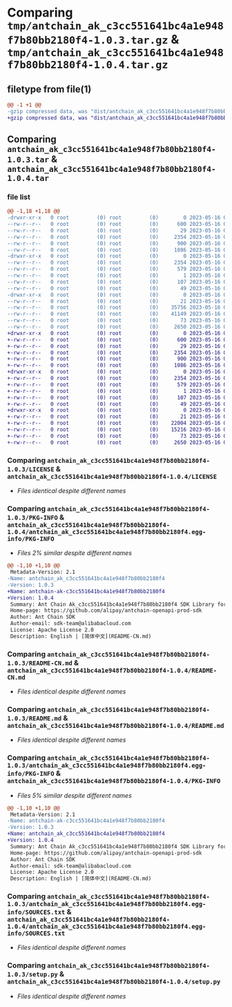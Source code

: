 # Comparing `tmp/antchain_ak_c3cc551641bc4a1e948f7b80bb2180f4-1.0.3.tar.gz` & `tmp/antchain_ak_c3cc551641bc4a1e948f7b80bb2180f4-1.0.4.tar.gz`

## filetype from file(1)

```diff
@@ -1 +1 @@
-gzip compressed data, was "dist/antchain_ak_c3cc551641bc4a1e948f7b80bb2180f4-1.0.3.tar", last modified: Tue May 16 06:20:13 2023, max compression
+gzip compressed data, was "dist/antchain_ak_c3cc551641bc4a1e948f7b80bb2180f4-1.0.4.tar", last modified: Tue May 16 06:52:43 2023, max compression
```

## Comparing `antchain_ak_c3cc551641bc4a1e948f7b80bb2180f4-1.0.3.tar` & `antchain_ak_c3cc551641bc4a1e948f7b80bb2180f4-1.0.4.tar`

### file list

```diff
@@ -1,18 +1,18 @@
-drwxr-xr-x   0 root         (0) root         (0)        0 2023-05-16 06:20:13.000000 antchain_ak_c3cc551641bc4a1e948f7b80bb2180f4-1.0.3/
--rw-r--r--   0 root         (0) root         (0)      600 2023-05-16 06:20:12.000000 antchain_ak_c3cc551641bc4a1e948f7b80bb2180f4-1.0.3/LICENSE
--rw-r--r--   0 root         (0) root         (0)       29 2023-05-16 06:20:12.000000 antchain_ak_c3cc551641bc4a1e948f7b80bb2180f4-1.0.3/MANIFEST.in
--rw-r--r--   0 root         (0) root         (0)     2354 2023-05-16 06:20:13.000000 antchain_ak_c3cc551641bc4a1e948f7b80bb2180f4-1.0.3/PKG-INFO
--rw-r--r--   0 root         (0) root         (0)      900 2023-05-16 06:20:12.000000 antchain_ak_c3cc551641bc4a1e948f7b80bb2180f4-1.0.3/README-CN.md
--rw-r--r--   0 root         (0) root         (0)     1086 2023-05-16 06:20:12.000000 antchain_ak_c3cc551641bc4a1e948f7b80bb2180f4-1.0.3/README.md
-drwxr-xr-x   0 root         (0) root         (0)        0 2023-05-16 06:20:13.000000 antchain_ak_c3cc551641bc4a1e948f7b80bb2180f4-1.0.3/antchain_ak_c3cc551641bc4a1e948f7b80bb2180f4.egg-info/
--rw-r--r--   0 root         (0) root         (0)     2354 2023-05-16 06:20:12.000000 antchain_ak_c3cc551641bc4a1e948f7b80bb2180f4-1.0.3/antchain_ak_c3cc551641bc4a1e948f7b80bb2180f4.egg-info/PKG-INFO
--rw-r--r--   0 root         (0) root         (0)      579 2023-05-16 06:20:12.000000 antchain_ak_c3cc551641bc4a1e948f7b80bb2180f4-1.0.3/antchain_ak_c3cc551641bc4a1e948f7b80bb2180f4.egg-info/SOURCES.txt
--rw-r--r--   0 root         (0) root         (0)        1 2023-05-16 06:20:12.000000 antchain_ak_c3cc551641bc4a1e948f7b80bb2180f4-1.0.3/antchain_ak_c3cc551641bc4a1e948f7b80bb2180f4.egg-info/dependency_links.txt
--rw-r--r--   0 root         (0) root         (0)      107 2023-05-16 06:20:12.000000 antchain_ak_c3cc551641bc4a1e948f7b80bb2180f4-1.0.3/antchain_ak_c3cc551641bc4a1e948f7b80bb2180f4.egg-info/requires.txt
--rw-r--r--   0 root         (0) root         (0)       49 2023-05-16 06:20:12.000000 antchain_ak_c3cc551641bc4a1e948f7b80bb2180f4-1.0.3/antchain_ak_c3cc551641bc4a1e948f7b80bb2180f4.egg-info/top_level.txt
-drwxr-xr-x   0 root         (0) root         (0)        0 2023-05-16 06:20:13.000000 antchain_ak_c3cc551641bc4a1e948f7b80bb2180f4-1.0.3/antchain_sdk_ak_c3cc551641bc4a1e948f7b80bb2180f4/
--rw-r--r--   0 root         (0) root         (0)       21 2023-05-16 06:20:12.000000 antchain_ak_c3cc551641bc4a1e948f7b80bb2180f4-1.0.3/antchain_sdk_ak_c3cc551641bc4a1e948f7b80bb2180f4/__init__.py
--rw-r--r--   0 root         (0) root         (0)    35756 2023-05-16 06:20:12.000000 antchain_ak_c3cc551641bc4a1e948f7b80bb2180f4-1.0.3/antchain_sdk_ak_c3cc551641bc4a1e948f7b80bb2180f4/client.py
--rw-r--r--   0 root         (0) root         (0)    41149 2023-05-16 06:20:12.000000 antchain_ak_c3cc551641bc4a1e948f7b80bb2180f4-1.0.3/antchain_sdk_ak_c3cc551641bc4a1e948f7b80bb2180f4/models.py
--rw-r--r--   0 root         (0) root         (0)       73 2023-05-16 06:20:13.000000 antchain_ak_c3cc551641bc4a1e948f7b80bb2180f4-1.0.3/setup.cfg
--rw-r--r--   0 root         (0) root         (0)     2650 2023-05-16 06:20:12.000000 antchain_ak_c3cc551641bc4a1e948f7b80bb2180f4-1.0.3/setup.py
+drwxr-xr-x   0 root         (0) root         (0)        0 2023-05-16 06:52:43.000000 antchain_ak_c3cc551641bc4a1e948f7b80bb2180f4-1.0.4/
+-rw-r--r--   0 root         (0) root         (0)      600 2023-05-16 06:52:42.000000 antchain_ak_c3cc551641bc4a1e948f7b80bb2180f4-1.0.4/LICENSE
+-rw-r--r--   0 root         (0) root         (0)       29 2023-05-16 06:52:42.000000 antchain_ak_c3cc551641bc4a1e948f7b80bb2180f4-1.0.4/MANIFEST.in
+-rw-r--r--   0 root         (0) root         (0)     2354 2023-05-16 06:52:43.000000 antchain_ak_c3cc551641bc4a1e948f7b80bb2180f4-1.0.4/PKG-INFO
+-rw-r--r--   0 root         (0) root         (0)      900 2023-05-16 06:52:42.000000 antchain_ak_c3cc551641bc4a1e948f7b80bb2180f4-1.0.4/README-CN.md
+-rw-r--r--   0 root         (0) root         (0)     1086 2023-05-16 06:52:42.000000 antchain_ak_c3cc551641bc4a1e948f7b80bb2180f4-1.0.4/README.md
+drwxr-xr-x   0 root         (0) root         (0)        0 2023-05-16 06:52:43.000000 antchain_ak_c3cc551641bc4a1e948f7b80bb2180f4-1.0.4/antchain_ak_c3cc551641bc4a1e948f7b80bb2180f4.egg-info/
+-rw-r--r--   0 root         (0) root         (0)     2354 2023-05-16 06:52:42.000000 antchain_ak_c3cc551641bc4a1e948f7b80bb2180f4-1.0.4/antchain_ak_c3cc551641bc4a1e948f7b80bb2180f4.egg-info/PKG-INFO
+-rw-r--r--   0 root         (0) root         (0)      579 2023-05-16 06:52:42.000000 antchain_ak_c3cc551641bc4a1e948f7b80bb2180f4-1.0.4/antchain_ak_c3cc551641bc4a1e948f7b80bb2180f4.egg-info/SOURCES.txt
+-rw-r--r--   0 root         (0) root         (0)        1 2023-05-16 06:52:42.000000 antchain_ak_c3cc551641bc4a1e948f7b80bb2180f4-1.0.4/antchain_ak_c3cc551641bc4a1e948f7b80bb2180f4.egg-info/dependency_links.txt
+-rw-r--r--   0 root         (0) root         (0)      107 2023-05-16 06:52:42.000000 antchain_ak_c3cc551641bc4a1e948f7b80bb2180f4-1.0.4/antchain_ak_c3cc551641bc4a1e948f7b80bb2180f4.egg-info/requires.txt
+-rw-r--r--   0 root         (0) root         (0)       49 2023-05-16 06:52:42.000000 antchain_ak_c3cc551641bc4a1e948f7b80bb2180f4-1.0.4/antchain_ak_c3cc551641bc4a1e948f7b80bb2180f4.egg-info/top_level.txt
+drwxr-xr-x   0 root         (0) root         (0)        0 2023-05-16 06:52:43.000000 antchain_ak_c3cc551641bc4a1e948f7b80bb2180f4-1.0.4/antchain_sdk_ak_c3cc551641bc4a1e948f7b80bb2180f4/
+-rw-r--r--   0 root         (0) root         (0)       21 2023-05-16 06:52:42.000000 antchain_ak_c3cc551641bc4a1e948f7b80bb2180f4-1.0.4/antchain_sdk_ak_c3cc551641bc4a1e948f7b80bb2180f4/__init__.py
+-rw-r--r--   0 root         (0) root         (0)    22004 2023-05-16 06:52:42.000000 antchain_ak_c3cc551641bc4a1e948f7b80bb2180f4-1.0.4/antchain_sdk_ak_c3cc551641bc4a1e948f7b80bb2180f4/client.py
+-rw-r--r--   0 root         (0) root         (0)    15216 2023-05-16 06:52:42.000000 antchain_ak_c3cc551641bc4a1e948f7b80bb2180f4-1.0.4/antchain_sdk_ak_c3cc551641bc4a1e948f7b80bb2180f4/models.py
+-rw-r--r--   0 root         (0) root         (0)       73 2023-05-16 06:52:43.000000 antchain_ak_c3cc551641bc4a1e948f7b80bb2180f4-1.0.4/setup.cfg
+-rw-r--r--   0 root         (0) root         (0)     2650 2023-05-16 06:52:42.000000 antchain_ak_c3cc551641bc4a1e948f7b80bb2180f4-1.0.4/setup.py
```

### Comparing `antchain_ak_c3cc551641bc4a1e948f7b80bb2180f4-1.0.3/LICENSE` & `antchain_ak_c3cc551641bc4a1e948f7b80bb2180f4-1.0.4/LICENSE`

 * *Files identical despite different names*

### Comparing `antchain_ak_c3cc551641bc4a1e948f7b80bb2180f4-1.0.3/PKG-INFO` & `antchain_ak_c3cc551641bc4a1e948f7b80bb2180f4-1.0.4/antchain_ak_c3cc551641bc4a1e948f7b80bb2180f4.egg-info/PKG-INFO`

 * *Files 2% similar despite different names*

```diff
@@ -1,10 +1,10 @@
 Metadata-Version: 2.1
-Name: antchain_ak_c3cc551641bc4a1e948f7b80bb2180f4
-Version: 1.0.3
+Name: antchain-ak-c3cc551641bc4a1e948f7b80bb2180f4
+Version: 1.0.4
 Summary: Ant Chain Ak_c3cc551641bc4a1e948f7b80bb2180f4 SDK Library for Python
 Home-page: https://github.com/alipay/antchain-openapi-prod-sdk
 Author: Ant Chain SDK
 Author-email: sdk-team@alibabacloud.com
 License: Apache License 2.0
 Description: English | [简体中文](README-CN.md)
```

### Comparing `antchain_ak_c3cc551641bc4a1e948f7b80bb2180f4-1.0.3/README-CN.md` & `antchain_ak_c3cc551641bc4a1e948f7b80bb2180f4-1.0.4/README-CN.md`

 * *Files identical despite different names*

### Comparing `antchain_ak_c3cc551641bc4a1e948f7b80bb2180f4-1.0.3/README.md` & `antchain_ak_c3cc551641bc4a1e948f7b80bb2180f4-1.0.4/README.md`

 * *Files identical despite different names*

### Comparing `antchain_ak_c3cc551641bc4a1e948f7b80bb2180f4-1.0.3/antchain_ak_c3cc551641bc4a1e948f7b80bb2180f4.egg-info/PKG-INFO` & `antchain_ak_c3cc551641bc4a1e948f7b80bb2180f4-1.0.4/PKG-INFO`

 * *Files 5% similar despite different names*

```diff
@@ -1,10 +1,10 @@
 Metadata-Version: 2.1
-Name: antchain-ak-c3cc551641bc4a1e948f7b80bb2180f4
-Version: 1.0.3
+Name: antchain_ak_c3cc551641bc4a1e948f7b80bb2180f4
+Version: 1.0.4
 Summary: Ant Chain Ak_c3cc551641bc4a1e948f7b80bb2180f4 SDK Library for Python
 Home-page: https://github.com/alipay/antchain-openapi-prod-sdk
 Author: Ant Chain SDK
 Author-email: sdk-team@alibabacloud.com
 License: Apache License 2.0
 Description: English | [简体中文](README-CN.md)
```

### Comparing `antchain_ak_c3cc551641bc4a1e948f7b80bb2180f4-1.0.3/antchain_ak_c3cc551641bc4a1e948f7b80bb2180f4.egg-info/SOURCES.txt` & `antchain_ak_c3cc551641bc4a1e948f7b80bb2180f4-1.0.4/antchain_ak_c3cc551641bc4a1e948f7b80bb2180f4.egg-info/SOURCES.txt`

 * *Files identical despite different names*

### Comparing `antchain_ak_c3cc551641bc4a1e948f7b80bb2180f4-1.0.3/setup.py` & `antchain_ak_c3cc551641bc4a1e948f7b80bb2180f4-1.0.4/setup.py`

 * *Files identical despite different names*

